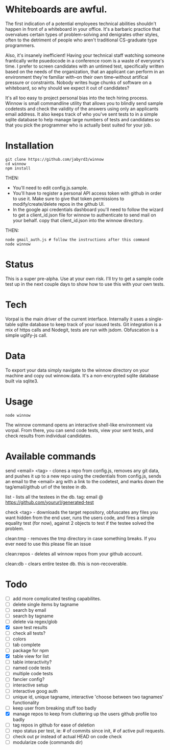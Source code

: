 # Whiteboards are awful.

The first indication of a potential employees technical abilities shouldn't happen in front of a whiteboard in your office. It's a barbaric practice that overvalues certain types of problem-solving and denigrates other styles, often to the detriment of people who aren't traditional CS-graduate type programmers.

Also, it's insanely inefficient! Having your technical staff watching someone frantically write psuedocode in a conference room is a waste of everyone's time. I prefer to screen candidates with an untimed test, specifically written based on the needs of the organization, that an applicant can perform in an environment they're familiar with–on their own time–without artifical pressure or constraints. Nobody writes huge chunks of software on a whiteboard, so why should we expect it out of candidates?

It's all too easy to project personal bias into the tech hiring process. Winnow is small commandline utility that allows you to blindly send sample codetests and check the validity of the answers using only an applicants email address. It also keeps track of who you've sent tests to in a simple sqlite database to help manage large numbers of tests and candidates so that you pick the programmer who is actually best suited for your job.

# Installation

```
git clone https://github.com/jabyrd3/winnow
cd winnow
npm install
```

THEN:

- You'll need to edit config.js.sample. 
- You'll have to register a personal API access token with github in order to use it. Make sure to give that token permissions to modify/create/delete repos in the github UI.
- In the google api credentials dashboard you'll need to follow the wizard to get a client\_id.json file for winnow to authenticate to send mail on your behalf. copy that client\_id.json into the winnow directory.

THEN: 

```
node gmail_auth.js # follow the instructions after this command
node winnow
```

# Status
This is a super pre-alpha. Use at your own risk. I'll try to get a sample code test up in the next couple days to show how to use this with your own tests.

# Tech
Vorpal is the main driver of the current interface. Internally it uses a single-table sqlite database to keep track of your issued tests. Git integration is a mix of https calls and Nodegit, tests are run with jsdom. Obfuscation is a simple uglify-js call.

# Data
To export your data simply navigate to the winnow directory on your machine and copy out winnow.data. It's a non-encrypted sqlite database built via sqlite3.

# Usage
```
node winnow
```
The winnow command opens an interactive shell-like environment via vorpal. From there, you can send code tests, view your sent tests, and check results from individual candidates.

# Available commands
send &lt;email&gt; &lt;tag&gt; - clones a repo from config.js, removes any git data, and pushes it up to a new repo
using the credentials from config.js, sends an email to the &lt;email&gt; arg with a link to the codetest, and marks down the tag/email/github url of the testee in db.

list - lists all the testees in the db. tag: email @ https://github.com/yoururl/generated-test

check &lt;tag&gt; - downloads the target repository, obfuscates any files you want hidden from the end user, runs the users code, and fires a simple equality test (for now), against 2 objects to test if the testee solved the problem.

clean:tmp - removes the tmp directory in case something breaks. If you ever need to use this please file an issue

clean:repos - deletes all winnow repos from your github account.

clean:db - clears entire testee db. this is non-recoverable.

# Todo
- [ ] add more complicated testing capabilites.
- [ ] delete single items by tagname
- [ ] search by email
- [ ] search by tagname
- [ ] delete via regex/glob
- [x] save test results
- [ ] check all tests?
- [ ] colors
- [ ] tab complete
- [ ] package for npm
- [x] table view for list
- [ ] table interactivity?
- [ ] named code tests
- [ ] multiple code tests
- [ ] fancier config?
- [ ] interactive setup
- [ ] interactive goog auth
- [ ] unique id, unique tagname, interactive 'choose between two tagnames' functionality
- [ ] keep user from breaking stuff too badly
- [x] manage repos to keep from cluttering up the users github profile too badly
- [ ] tag repos in github for ease of deletion
- [ ] repo status per test, ie: # of commits since init, # of active pull requests.
- [ ] check out pr instead of actual HEAD on code check
- [ ] modularize code (commands dir)
